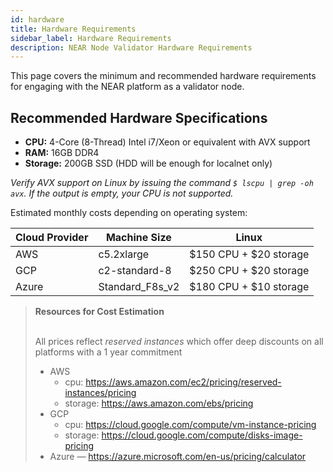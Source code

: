 ```yaml
---
id: hardware
title: Hardware Requirements
sidebar_label: Hardware Requirements
description: NEAR Node Validator Hardware Requirements
---
```


This page covers the minimum and recommended hardware requirements for engaging with the NEAR platform as a validator node.

## Recommended Hardware Specifications

- **CPU:** 4-Core (8-Thread) Intel i7/Xeon or equivalent with AVX support
- **RAM:** 16GB DDR4
- **Storage:** 200GB SSD (HDD will be enough for localnet only)


_Verify AVX support on Linux by issuing the command ```$ lscpu | grep -oh  avx```. If the output is empty, your CPU is not supported._

Estimated monthly costs depending on operating system:

| Cloud Provider | Machine Size    | Linux                  |
| -------------- | --------------- | ---------------------- |
| AWS            | c5.2xlarge      | $150 CPU + $20 storage |
| GCP            | c2-standard-8   | $250 CPU + $20 storage |
| Azure          | Standard_F8s_v2 | $180 CPU + $10 storage |

<blockquote class="info">
<strong>Resources for Cost Estimation</strong><br><br>

All prices reflect *reserved instances* which offer deep discounts on all platforms with a 1 year commitment

- AWS
  - cpu: https://aws.amazon.com/ec2/pricing/reserved-instances/pricing
  - storage: https://aws.amazon.com/ebs/pricing
- GCP
  - cpu: https://cloud.google.com/compute/vm-instance-pricing
  - storage: https://cloud.google.com/compute/disks-image-pricing
- Azure — https://azure.microsoft.com/en-us/pricing/calculator

</blockquote>
